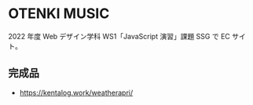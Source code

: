 # OTENKI MUSIC


2022 年度 Web デザイン学科 WS1「JavaScript 演習」課題 SSG で EC サイト。

## 完成品

- https://kentalog.work/weatherapri/